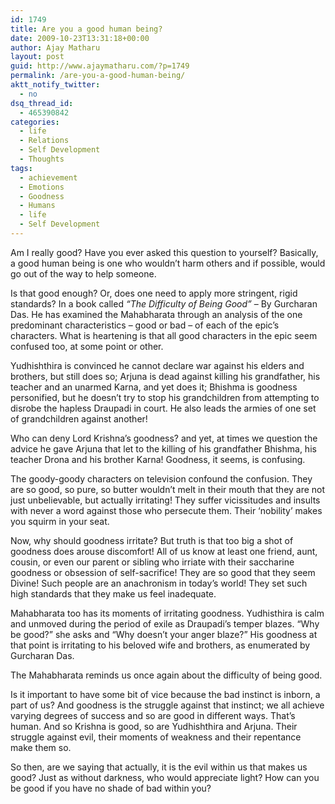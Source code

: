 ```yaml
---
id: 1749
title: Are you a good human being?
date: 2009-10-23T13:31:18+00:00
author: Ajay Matharu
layout: post
guid: http://www.ajaymatharu.com/?p=1749
permalink: /are-you-a-good-human-being/
aktt_notify_twitter:
  - no
dsq_thread_id:
  - 465390842
categories:
  - life
  - Relations
  - Self Development
  - Thoughts
tags:
  - achievement
  - Emotions
  - Goodness
  - Humans
  - life
  - Self Development
---
```

Am I really good? Have you ever asked this question to yourself? Basically, a good human being is one who wouldn&#8217;t harm others and if possible, would go out of the way to help someone.

Is that good enough? Or, does one need to apply more stringent, rigid standards? In a book called _&#8220;The Difficulty of Being Good&#8221;_ &#8211; By Gurcharan Das. He has examined the Mahabharata through an analysis of the one predominant characteristics &#8211; good or bad &#8211; of each of the epic&#8217;s characters. What is heartening is that all good characters in the epic seem confused too, at some point or other.

Yudhishthira is convinced he cannot declare war against his elders and brothers, but still does so; Arjuna is dead against killing his grandfather, his teacher and an unarmed Karna, and yet does it; Bhishma is goodness personified, but he doesn&#8217;t try to stop his grandchildren from attempting to disrobe the hapless Draupadi in court. He also leads the armies of one set of grandchildren against another!

Who can deny Lord Krishna&#8217;s goodness? and yet, at times we question the advice he gave Arjuna that let to the killing of his grandfather Bhishma, his teacher Drona and his brother Karna! Goodness, it seems, is confusing.

The goody-goody characters on television confound the confusion. They are so good, so pure, so butter wouldn&#8217;t melt in their mouth that they are not just unbelievable, but actually irritating! They suffer vicissitudes and insults with never a word against those who persecute them. Their &#8216;nobility&#8217; makes you squirm in your seat.

Now, why should goodness irritate? But truth is that too big a shot of goodness does arouse discomfort! All of us know at least one friend, aunt, cousin, or even our parent or sibling who irriate with their saccharine goodness or obsession of self-sacrifice! They are so good that they seem Divine! Such people are an anachronism in today&#8217;s world! They set such high standards that they make us feel inadequate.

Mahabharata too has its moments of irritating goodness. Yudhisthira is calm and unmoved during the period of exile as Draupadi&#8217;s temper blazes. &#8220;Why be good?&#8221; she asks and &#8220;Why doesn&#8217;t your anger blaze?&#8221; His goodness at that point is irritating to his beloved wife and brothers, as enumerated by Gurcharan Das.

The Mahabharata reminds us once again about the difficulty of being good.

Is it important to have some bit of vice because the bad instinct is inborn, a part of us? And goodness is the struggle against that instinct; we all achieve varying degrees of success and so are good in different ways. That&#8217;s human. And so Krishna is good, so are Yudhishthira and Arjuna. Their struggle against evil, their moments of weakness and their repentance make them so.

So then, are we saying that actually, it is the evil within us that makes us good? Just as without darkness, who would appreciate light? How can you be good if you have no shade of bad within you?